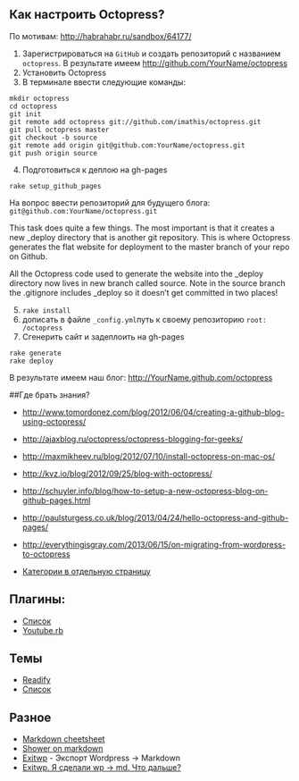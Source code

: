 ## Как настроить Octopress?
По мотивам: http://habrahabr.ru/sandbox/64177/

1. Зарегистрироваться на `GitHub` и создать репозиторий с названием `octopress`.
В результате имеем http://github.com/YourName/octopress
2. Установить Octopress
3. В терминале ввести следующие команды:
```
mkdir octopress
cd octopress
git init
git remote add octopress git://github.com/imathis/octopress.git
git pull octopress master
git checkout -b source
git remote add origin git@github.com:YourName/octopress.git
git push origin source
```

4. Подготовиться к деплою на gh-pages
````
rake setup_github_pages
````
На вопрос ввести репозиторий для будущего блога: `git@github.com:YourName/octopress.git`

This task does quite a few things. The most important is that it creates a new _deploy directory that is another git repository. This is where Octopress generates the flat website for deployment to the master branch of your repo on Github.

All the Octopress code used to generate the website into the _deploy directory now lives in new branch called source. Note in the source branch the .gitignore includes _deploy so it doesn’t get committed in two places!

5. `rake install`
6. дописать в файле `_config.yml`путь к своему репозиторию `root: /octopress`
7. Сгенерить сайт и задеплоить на gh-pages

```
rake generate
rake deploy
```

В результате имеем наш блог: http://YourName.github.com/octopress


##Где брать знания?
* http://www.tomordonez.com/blog/2012/06/04/creating-a-github-blog-using-octopress/

* http://ajaxblog.ru/octopress/octopress-blogging-for-geeks/
* http://maxmikheev.ru/blog/2012/07/10/install-octopress-on-mac-os/
* http://kvz.io/blog/2012/09/25/blog-with-octopress/
* http://schuyler.info/blog/how-to-setup-a-new-octopress-blog-on-github-pages.html
* http://paulsturgess.co.uk/blog/2013/04/24/hello-octopress-and-github-pages/
* http://everythingisgray.com/2013/06/15/on-migrating-from-wordpress-to-octopress

* [Категории в отдельную страницу](http://highaltitudehacks.com/2013/06/30/octopress-category-pages-with-preview-and-pagination/)
## Плагины:
* [Список](https://github.com/imathis/octopress/wiki/3rd-party-plugins)
* [Youtube.rb](https://gist.github.com/joelverhagen/1805814)

## Темы
* [Readify](http://vladigleba.com/blog/2013/10/31/introducing-readify-a-new-octopress-theme-focused-on-readibility/)
* [Список](https://github.com/imathis/octopress/wiki/3rd-Party-Octopress-Themes)

## Разное
* [Markdown cheetsheet](https://github.com/adam-p/markdown-here/wiki/Markdown-Cheatsheet#wiki-images)
* [Shower on markdown](https://github.com/shower/jekyller)
* [Exitwp](https://github.com/thomasf/exitwp) - Экспорт Wordpress -> Markdown
* [Exitwp. Я сделали wp -> md. Что дальше?](http://stackoverflow.com/questions/13321381/how-to-use-exitwp-py-build-file-for-octopress-to-migrate-content-from-wordpress)
